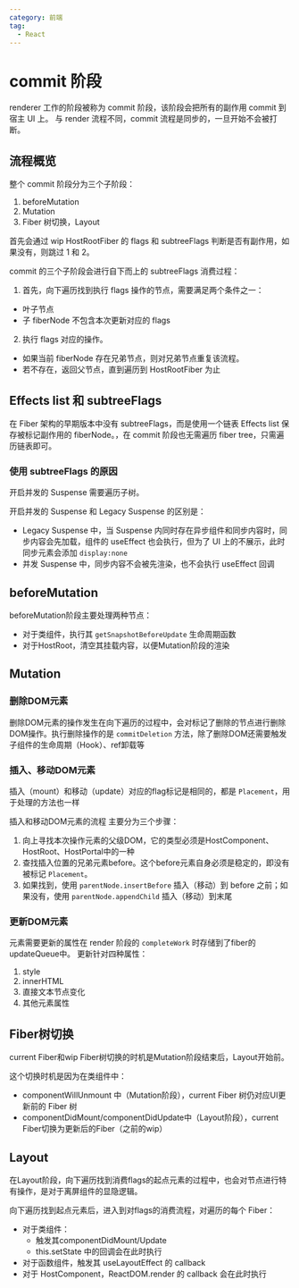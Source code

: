 ```yaml
---
category: 前端
tag:
  - React
---
```


# commit 阶段

renderer 工作的阶段被称为 commit 阶段，该阶段会把所有的副作用 commit 到宿主 UI 上。
与 render 流程不同，commit 流程是同步的，一旦开始不会被打断。

## 流程概览

整个 commit 阶段分为三个子阶段：

1. beforeMutation
2. Mutation
3. Fiber 树切换，Layout

首先会通过 wip HostRootFiber 的 flags 和 subtreeFlags 判断是否有副作用，如果没有，则跳过 1 和 2。

commit 的三个子阶段会进行自下而上的 subtreeFlags 消费过程：

1. 首先，向下遍历找到执行 flags 操作的节点，需要满足两个条件之一：

- 叶子节点
- 子 fiberNode 不包含本次更新对应的 flags

2. 执行 flags 对应的操作。

- 如果当前 fiberNode 存在兄弟节点，则对兄弟节点重复该流程。
- 若不存在，返回父节点，直到遍历到 HostRootFiber 为止

## Effects list 和 subtreeFlags

在 Fiber 架构的早期版本中没有 subtreeFlags，而是使用一个链表 Effects list 保存被标记副作用的 fiberNode。，在 commit 阶段也无需遍历 fiber tree，只需遍历链表即可。

### 使用 subtreeFlags 的原因

开启并发的 Suspense 需要遍历子树。

开启并发的 Suspense 和 Legacy Suspense 的区别是：

- Legacy Suspense 中，当 Suspense 内同时存在异步组件和同步内容时，同步内容会先加载，组件的 useEffect 也会执行，但为了 UI 上的不展示，此时同步元素会添加 `display:none`
- 并发 Suspense 中，同步内容不会被先渲染，也不会执行 useEffect 回调

## beforeMutation

beforeMutation阶段主要处理两种节点：

- 对于类组件，执行其 `getSnapshotBeforeUpdate` 生命周期函数
- 对于HostRoot，清空其挂载内容，以便Mutation阶段的渲染

## Mutation

### 删除DOM元素

删除DOM元素的操作发生在向下遍历的过程中，会对标记了删除的节点进行删除DOM操作。执行删除操作的是 `commitDeletion` 方法，除了删除DOM还需要触发子组件的生命周期（Hook）、ref卸载等

### 插入、移动DOM元素

插入（mount）和移动（update）对应的flag标记是相同的，都是 `Placement`，用于处理的方法也一样

插入和移动DOM元素的流程 主要分为三个步骤：

1. 向上寻找本次操作元素的父级DOM，它的类型必须是HostComponent、HostRoot、HostPortal中的一种
2. 查找插入位置的兄弟元素before。这个before元素自身必须是稳定的，即没有被标记 `Placement`。
3. 如果找到，使用 `parentNode.insertBefore` 插入（移动）到 before 之前；如果没有，使用 `parentNode.appendChild` 插入（移动）到末尾

### 更新DOM元素

元素需要更新的属性在 render 阶段的 `completeWork` 时存储到了fiber的updateQueue中。
更新针对四种属性：
1. style
2. innerHTML
3. 直接文本节点变化
4. 其他元素属性

## Fiber树切换

current Fiber和wip Fiber树切换的时机是Mutation阶段结束后，Layout开始前。

这个切换时机是因为在类组件中：

- componentWillUnmount 中（Mutation阶段），current Fiber 树仍对应UI更新前的 Fiber 树
- componentDidMount/componentDidUpdate中（Layout阶段），current Fiber切换为更新后的Fiber（之前的wip）

## Layout

在Layout阶段，向下遍历找到消费flags的起点元素的过程中，也会对节点进行特有操作，是对于离屏组件的显隐逻辑。

向下遍历找到起点元素后，进入到对flags的消费流程，对遍历的每个 Fiber：

- 对于类组件：
  - 触发其componentDidMount/Update
  - this.setState 中的回调会在此时执行
- 对于函数组件，触发其 useLayoutEffect 的 callback
- 对于 HostComponent，ReactDOM.render 的 callback 会在此时执行

